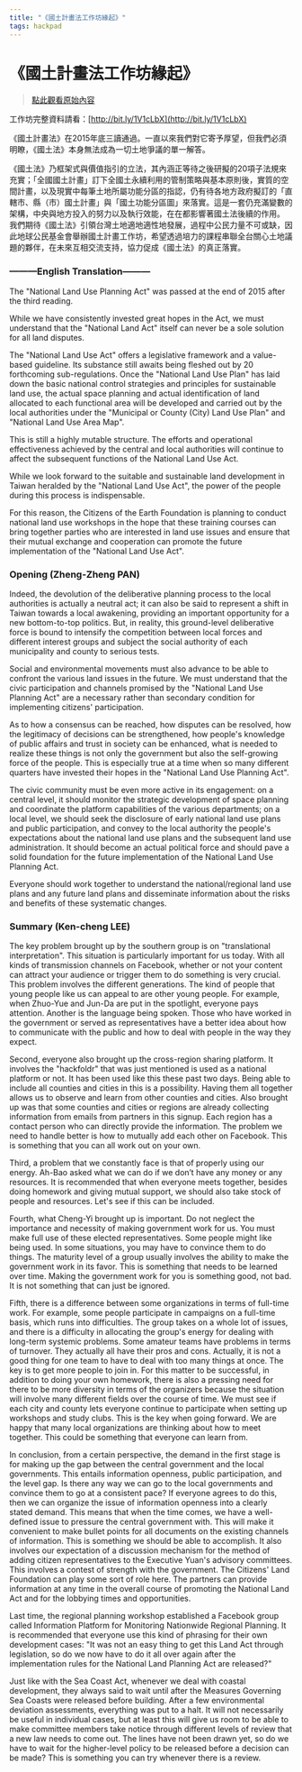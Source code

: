 ```yaml
---
title: "《國土計畫法工作坊緣起》"
tags: hackpad
---
```


# 《國土計畫法工作坊緣起》

> [點此觀看原始內容](https://g0v.hackpad.tw/d6lANjhb2wY)

工作坊完整資料請看：[http://bit.ly/1V1cLbX](http://bit.ly/1V1cLbX)

《國土計畫法》在2015年底三讀通過。一直以來我們對它寄予厚望，但我們必須明瞭，《國土法》本身無法成為一切土地爭議的單一解答。

《國土法》乃框架式與價值指引的立法，其內涵正等待之後研擬的20項子法規來充實；「全國國土計畫」訂下全國土永續利用的管制策略與基本原則後，實質的空間計畫，以及現實中每筆土地所屬功能分區的指認，仍有待各地方政府擬訂的「直轄市、縣（市）國土計畫」與「國土功能分區圖」來落實。這是一套仍充滿變數的架構，中央與地方投入的努力以及執行效能，在在都影響著國土法後續的作用。
我們期待《國土法》引領台灣土地適地適性地發展，過程中公民力量不可或缺，因此地球公民基金會舉辦國土計畫工作坊，希望透過培力的課程串聯全台關心土地議題的夥伴，在未來互相交流支持，協力促成《國土法》的真正落實。

### ———English Translation———


The "National Land Use Planning Act" was passed at the end of 2015 after the third reading.

While we have consistently invested great hopes in the Act, we must understand that the "National Land Act" itself can never be a sole solution for all land disputes.

The "National Land Use Act" offers a legislative framework and a value-based guideline. Its substance still awaits being fleshed out by 20 forthcoming sub-regulations. Once the "National Land Use Plan" has laid down the basic national control strategies and principles for sustainable land use, the actual space planning and actual identification of land allocated to each functional area will be developed and carried out by the local authorities under the "Municipal or County (City) Land Use Plan" and "National Land Use Area Map".

This is still a highly mutable structure. The efforts and operational effectiveness achieved by the central and local authorities will continue to affect the subsequent functions of the National Land Use Act.

While we look forward to the suitable and sustainable land development in Taiwan heralded by the "National Land Use Act", the power of the people during this process is indispensable.

For this reason, the Citizens of the Earth Foundation is planning to conduct national land use workshops in the hope that these training courses can bring together parties who are interested in land use issues and ensure that their mutual exchange and cooperation can promote the future implementation of the "National Land Use Act".

### Opening (Zheng-Zheng PAN)


Indeed, the devolution of the deliberative planning process to the local authorities is actually a neutral act; it can also be said to represent a shift in Taiwan towards a local awakening, providing an important opportunity for a new bottom-to-top politics. But, in reality, this ground-level deliberative force is bound to intensify the competition between local forces and different interest groups and subject the social authority of each municipality and county to serious tests.

Social and environmental movements must also advance to be able to confront the various land issues in the future. We must understand that the civic participation and channels promised by the "National Land Use Planning Act" are a necessary rather than secondary condition for implementing citizens' participation.

As to how a consensus can be reached, how disputes can be resolved, how the legitimacy of decisions can be strengthened, how people's knowledge of public affairs and trust in society can be enhanced, what is needed to realize these things is not only the government but also the self-growing force of the people. This is especially true at a time when so many different quarters have invested their hopes in the "National Land Use Planning Act".

The civic community must be even more active in its engagement: on a central level, it should monitor the strategic development of space planning and coordinate the platform capabilities of the various departments; on a local level, we should seek the disclosure of early national land use plans and public participation, and convey to the local authority the people's expectations about the national land use plans and the subsequent land use administration. It should become an actual political force and should pave a solid foundation for the future implementation of the National Land Use Planning Act.

Everyone should work together to understand the national/regional land use plans and any future land plans and disseminate information about the risks and benefits of these systematic changes.

### Summary (Ken-cheng LEE)


The key problem brought up by the southern group is on "translational interpretation". This situation is particularly important for us today. With all kinds of transmission channels on Facebook, whether or not your content can attract your audience or trigger them to do something is very crucial. This problem involves the different generations. The kind of people that young people like us can appeal to are other young people. For example, when Zhuo-Yue and Jun-Da are put in the spotlight, everyone pays attention. Another is the language being spoken. Those who have worked in the government or served as representatives have a better idea about how to communicate with the public and how to deal with people in the way they expect.

Second, everyone also brought up the cross-region sharing platform. It involves the "hackfoldr" that was just mentioned is used as a national platform or not. It has been used like this these past two days. Being able to include all counties and cities in this is a possibility. Having them all together allows us to observe and learn from other counties and cities. Also brought up was that some counties and cities or regions are already collecting information from emails from partners in this signup. Each region has a contact person who can directly provide the information. The problem we need to handle better is how to mutually add each other on Facebook. This is something that you can all work out on your own.

Third, a problem that we constantly face is that of properly using our energy. Ah-Bao asked what we can do if we don’t have any money or any resources. It is recommended that when everyone meets together, besides doing homework and giving mutual support, we should also take stock of people and resources. Let's see if this can be included.

Fourth, what Cheng-Yi brought up is important. Do not neglect the importance and necessity of making government work for us. You must make full use of these elected representatives. Some people might like being used. In some situations, you may have to convince them to do things. The maturity level of a group usually involves the ability to make the government work in its favor. This is something that needs to be learned over time. Making the government work for you is something good, not bad. It is not something that can just be ignored.

Fifth, there is a difference between some organizations in terms of full-time work. For example, some people participate in campaigns on a full-time basis, which runs into difficulties. The group takes on a whole lot of issues, and there is a difficulty in allocating the group's energy for dealing with long-term systemic problems. Some amateur teams have problems in terms of turnover. They actually all have their pros and cons. Actually, it is not a good thing for one team to have to deal with too many things at once. The key is to get more people to join in. For this matter to be successful, in addition to doing your own homework, there is also a pressing need for there to be more diversity in terms of the organizers because the situation will involve many different fields over the course of time. We must see if each city and county lets everyone continue to participate when setting up workshops and study clubs. This is the key when going forward. We are happy that many local organizations are thinking about how to meet together. This could be something that everyone can learn from.

In conclusion, from a certain perspective, the demand in the first stage is for making up the gap between the central government and the local governments. This entails information openness, public participation, and the level gap. Is there any way we can go to the local governments and convince them to go at a consistent pace? If everyone agrees to do this, then we can organize the issue of information openness into a clearly stated demand. This means that when the time comes, we have a well-defined issue to pressure the central government with. This will make it convenient to make bullet points for all documents on the existing channels of information. This is something we should be able to accomplish. It also involves our expectation of a discussion mechanism for the method of adding citizen representatives to the Executive Yuan's advisory committees. This involves a contest of strength with the government. The Citizens' Land Foundation can play some sort of role here. The partners can provide information at any time in the overall course of promoting the National Land Act and for the lobbying times and opportunities.

Last time, the regional planning workshop established a Facebook group called Information Platform for Monitoring Nationwide Regional Planning. It is recommended that everyone use this kind of phrasing for their own development cases: "It was not an easy thing to get this Land Act through legislation, so do we now have to do it all over again after the implementation rules for the National Land Planning Act are released?"

Just like with the Sea Coast Act, whenever we deal with coastal development, they always said to wait until after the Measures Governing Sea Coasts were released before building. After a few environmental deviation assessments, everything was put to a halt. It will not necessarily be useful in individual cases, but at least this will give us room to be able to make committee members take notice through different levels of review that a new law needs to come out. The lines have not been drawn yet, so do we have to wait for the higher-level policy to be released before a decision can be made? This is something you can try whenever there is a review.

